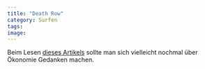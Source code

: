 ```yaml
---
title: "Death Row"
category: Surfen
tags: 
image: 
---
```


Beim Lesen [dieses Artikels](http://bldgblog.blogspot.com/2006/06/chinese-death-vans.html) sollte man sich vielleicht nochmal über Ökonomie Gedanken machen.